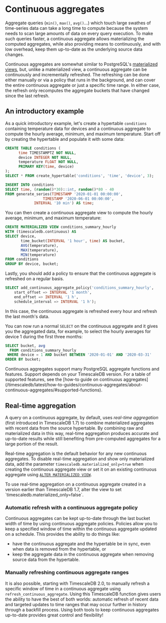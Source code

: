# Continuous aggregates

Aggregate queries (`min()`, `max()`, `avg()`...) 
which touch large swathes of time-series data can
take a long time to compute because the system needs to scan large
amounts of data on every query execution. To make such queries faster,
a continuous aggregate allows materializing the computed aggregates,
while also providing means to continuously, and with low overhead,
keep them up-to-date as the underlying source data changes.

Continuous aggregates are somewhat similar to PostgreSQL's
[materialized views][postgres-materialized-views], but, unlike a
materialized view, a continuous aggregate can be continuously and
incrementally refreshed. The refreshing can be done either manually or
via a policy that runs in the background, and can cover the entire
continuous aggregate or just a specific time range. In either case,
the refresh only recomputes the aggregate buckets that have changed
since the last refresh.

## An introductory example

As a quick introductory example, let's create a hypertable
`conditions` containing temperature data for devices and a continuous
aggregate to compute the hourly average, minimum, and maximum
temperature. Start off by creating the hypertable and populate it with
some data:

```sql
CREATE TABLE conditions (
      time TIMESTAMPTZ NOT NULL,
      device INTEGER NOT NULL,
      temperature FLOAT NOT NULL,
      PRIMARY KEY(time, device)
);
SELECT * FROM create_hypertable('conditions', 'time', 'device', 3);

INSERT INTO conditions
SELECT time, (random()*30)::int, random()*80 - 40
FROM generate_series(TIMESTAMP '2020-01-01 00:00:00',
     		     TIMESTAMP '2020-06-01 00:00:00',
		     INTERVAL '10 min') AS time;
```

You can then create a continuous aggregate view to compute the hourly
average, minimum, and maximum temperature:

```sql
CREATE MATERIALIZED VIEW conditions_summary_hourly
WITH (timescaledb.continuous) AS
SELECT device,
       time_bucket(INTERVAL '1 hour', time) AS bucket,
       AVG(temperature),
       MAX(temperature),
       MIN(temperature)
FROM conditions
GROUP BY device, bucket;
```

Lastly, you should add a policy to ensure that the continuous
aggregate is refreshed on a regular basis.

```sql
SELECT add_continuous_aggregate_policy('conditions_summary_hourly',
	start_offset => INTERVAL '1 month',
	end_offset => INTERVAL '1 h',
	schedule_interval => INTERVAL '1 h');
```

In this case, the continuous aggregate is refreshed every hour
and refresh the last month's data.

You can now run a normal `SELECT` on the continuous aggregate and it
gives you the aggregated data, for example, to select the hourly
averages for device 1 during the first three months:

```sql
SELECT bucket, avg
  FROM conditions_summary_hourly
 WHERE device = 1 AND bucket BETWEEN '2020-01-01' AND '2020-03-31'
ORDER BY bucket;
```

<highlight type="important">
Continuous aggregates support many PostgreSQL aggregate functions and features.
Support depends on your TimescaleDB version. For a table of supported features,
see the
[how-to guide on continuous aggregates](/timescaledb/latest/how-to-guides/continuous-aggregates/about-continuous-aggregates/#supported-functions).
</highlight>

## Real-time aggregation

A query on a continuous aggregate, by default, uses *real-time
aggregation* (first introduced in TimescaleDB 1.7) to combine
materialized aggregates with recent data from the source
hypertable. By combining raw and materialized data in this way,
real-time aggregation produces accurate and up-to-date results while
still benefiting from pre-computed aggregates for a large portion of
the result.

Real-time aggregation is the default behavior for any new continuous
aggregates. To disable real-time aggregation and show only
materialized data, add the parameter
`timescaledb.materialized_only=true` when creating the continuous
aggregate view or set it on an existing continuous aggregate using
[`ALTER MATERIALIZED VIEW`][api-alter-cagg].

<highlight type="tip">
To use real-time aggregation on a continuous aggregate created
in a version earlier than TimescaleDB 1.7, alter the view to set
`timescaledb.materialized_only=false`.
</highlight>

### Automatic refresh with a continuous aggregate policy

Continuous aggregates can be kept up-to-date through the last bucket width of
time by using continuous aggregate policies. Policies allow you to keep a
specified window of time within the continuous aggregate updated on a schedule.
This provides the ability to do things like:

- have the continuous aggregate and the hypertable be in sync, even
  when data is removed from the hypertable, or
- keep the aggregate data in the continuous aggregate when removing
  source data from the hypertable.

### Manually refreshing continuous aggregate ranges

It is also possible, starting with TimescaleDB 2.0, to manually refresh
a specific window of time in a continuous aggregate using
`refresh_continuous_aggregate`. Using this TimescaleDB function gives users the
ability to have the best of both worlds: automatic refresh of recent data and
targeted updates to time ranges that may occur further in history through
a backfill process. Using both tools to keep continuous aggregates up-to-date
provides great control and flexibility!


[postgres-materialized-views]: https://www.postgresql.org/docs/current/rules-materializedviews.html
[api-alter-cagg]: /api/:currentVersion:/continuous-aggregates/alter_materialized_view/
